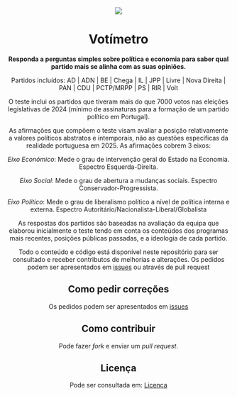 <div align="center">

<img src="src/images/favicon/favicon-96x96.png" align="center"/>

# Votímetro

**Responda a perguntas simples sobre política e economia para saber qual partido mais se alinha com as suas opiniões.**

Partidos incluídos: AD | ADN | BE | Chega | IL | JPP | Livre | Nova Direita | PAN | CDU | PCTP/MRPP | PS | RIR | Volt

O teste inclui os partidos que tiveram mais do que 7000 votos nas eleições legislativas de 2024 (mínimo de assinaturas para a formação de um partido político em Portugal).

As afirmações que compõem o teste visam avaliar a posição relativamente a valores políticos abstratos e intemporais, não as questões especificas da realidade portuguesa em 2025. As afirmações cobrem 3 eixos:

*Eixo Económico*: Mede o grau de intervenção geral do Estado na Economia. Espectro Esquerda-Direita.

*Eixo Social*: Mede o grau de abertura a mudanças sociais. Espectro Conservador-Progressista.

*Eixo Político*: Mede o grau de liberalismo político a nível de política interna e externa. Espectro Autoritário/Nacionalista-Liberal/Globalista

</div>

<div align="center">

As respostas dos partidos são baseadas na avaliação da equipa que elaborou inicialmente o teste tendo em conta os conteúdos dos programas mais recentes, posições públicas passadas, e a ideologia de cada partido.

Todo o conteúdo e código está disponível neste repositório para ser consultado e receber contributos de melhorias e alterações. Os pedidos podem ser apresentados em [issues](https://github.com/votimetro/webapp/issues) ou através de pull request

## Como pedir correções

Os pedidos podem ser apresentados em [issues](https://github.com/votimetro/webapp/issues)

## Como contribuir

Pode fazer _fork_ e enviar um _pull request_.

## Licença

Pode ser consultada em: [Licença](LICENSE)
